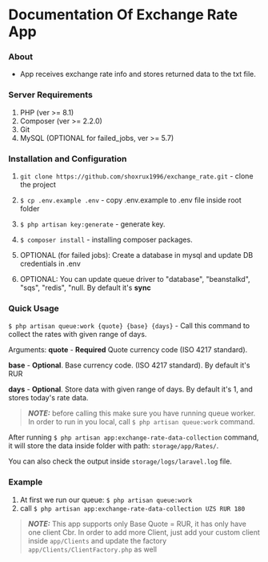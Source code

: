 # Documentation Of Exchange Rate App

### About

-   App receives exchange rate info and stores returned data to the txt file.

### Server Requirements

1. PHP (ver >= 8.1)
2. Composer (ver >= 2.2.0)
3. Git
4. MySQL (OPTIONAL for failed_jobs, ver >= 5.7)

### Installation and Configuration

1. `git clone https://github.com/shoxrux1996/exchange_rate.git` - clone the project

2. `$ cp .env.example .env` - copy .env.example to .env file inside root folder

3. `$ php artisan key:generate` - generate key.

4. `$ composer install` - installing composer packages.

5. OPTIONAL (for failed jobs): Create a database in mysql and update DB credentials in .env

6. OPTIONAL: You can update queue driver to "database", "beanstalkd", "sqs", "redis", "null. By default it's **sync**

### Quick Usage

`$ php artisan queue:work {quote} {base} {days}` - Call this command to collect the rates with given range of days.

Arguments:
**quote** - **Required** Quote currency code (ISO 4217 standard).

**base** - **Optional**. Base currency code. (ISO 4217 standard). By default it's RUR

**days** - **Optional**. Store data with given range of days. By default it's 1, and stores today's rate data.

> **_NOTE:_** before calling this make sure you have running queue worker. In order to run in you local, call `$ php artisan queue:work` command.

After running `$ php artisan app:exchange-rate-data-collection` command, it will store the data inside folder with path: `storage/app/Rates/`.

You can also check the output inside `storage/logs/laravel.log` file.

### Example

1. At first we run our queue: `$ php artisan queue:work`
2. call `$ php artisan app:exchange-rate-data-collection UZS RUR 180`

> **_NOTE:_** This app supports only Base Quote = RUR, it has only have one client Cbr. In order to add more Client, just add your custom client inside `app/Clients` and update the factory `app/Clients/ClientFactory.php` as well
